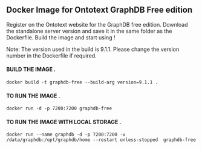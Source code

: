## Docker Image for Ontotext GraphDB Free edition

Register on the Ontotext website for the GraphDB free edition. Download the standalone server version and save it in the same folder as the Dockerfile. Build the image and start using !

Note: The version used in the build is 9.1.1. Please change the version number in the Dockerfile if required.

#### BUILD THE IMAGE . 
```
docker build -t graphdb-free --build-arg version=9.1.1 .
```

#### TO RUN THE IMAGE . 
```
docker run -d -p 7200:7200 graphdb-free
```
#### TO RUN THE IMAGE WITH LOCAL STORAGE .
```
docker run --name graphdb -d -p 7200:7200 -v /data/graphdb:/opt/graphdb/home --restart unless-stopped  graphdb-free
```
